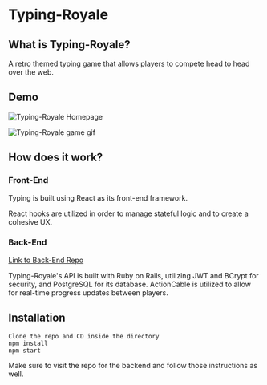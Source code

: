 # Typing-Royale

## What is Typing-Royale?
A retro themed typing game that allows players to compete head to head over the web.

## Demo
![Typing-Royale Homepage](https://i.imgur.com/rdIjlOS.png)

![Typing-Royale game gif](https://i.imgur.com/eEvdXsb.gif)

## How does it work?

### Front-End
Typing is built using React as its front-end framework.

React hooks are utilized in order to manage stateful logic and to create a cohesive UX.


### Back-End
[Link to Back-End Repo](https://github.com/wukrit/typing-royale-backend)

Typing-Royale's API is built with Ruby on Rails, utilizing JWT and BCrypt for security, and PostgreSQL for its database. ActionCable is utilized to allow for real-time progress updates between players.

## Installation

    Clone the repo and CD inside the directory
    npm install
    npm start

Make sure to visit the repo for the backend and follow those instructions as well.
